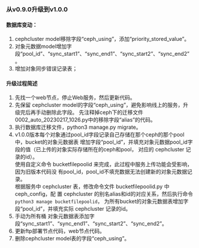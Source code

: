 ### 从v0.9.0升级到v1.0.0
#### 数据库变动：
1.  cephcluster model移除字段“ceph_using”，添加“priority_stored_value”。
2. 对象元数据model增加字段“pool_id”、“sync_start1”、“sync_end1”、“sync_start2”、“sync_end2”。
3. 增加对象同步错误记录表；

#### 升级过程简述
1. 先找一个web节点，停止Web服务，然后更新代码。
2. 先保留 cephcluster model的字段“ceph_using”，避免影响线上的服务，升级完后再手动删除此字段。
   先注释掉ceph下的迁移文件0002_auto_20230217_1026.py中的移除字段“alias”的代码。
3. 执行数据库迁移文件，python3 manage.py migrate。
4. v1.0.0版本每个对象通过pool_id字段记录自己存储在那个ceph的那个pool中，bucket的对象元数据表
   增加字段“pool_id”，并填充对象元数据pool_id字段的值（已上传的对象实际存储所在的ceph和pool，
   对应的 cephcluster 记录的id）。  
   使用自定义命令 bucketfilepoolid 来完成，此过程中服务上传功能会受影响，因为旧版本代码没
   有pool_id，pool_id不填充数据无法创建新的对象元数据记录。   
   根据服务中 cephcluster 表，修改命令文件 bucketfilepoolid.py 中 ceph_config，配
   置 cephcluster 的别名alias和id的对应关系，然后执行命令 `python3 manage bucketfilepoolid`，
   为所有bucket的对象元数据表增加字段“pool_id”，并填充实际 cephcluster 记录的id。
5. 手动为所有桶 对象元数据表添加字段“sync_start1”、“sync_end1”、“sync_start2”、“sync_end2”。
6. 更新ftp部署节点代码，web节点代码。
7. 删除cephcluster model表的字段“ceph_using”。
